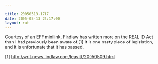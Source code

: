 ```yaml
---

title: 20050513-1717
date: 2005-05-13 22:17:00
layout: rut
---
```


<p>Courtesy of an EFF minilink, Findlaw has written more on the
REAL ID Act than I had previously been aware of.[1] It is one nasty
piece of legislation, and it is unfortunate that it has passed.</p>

[1] http://writ.news.findlaw.com/leavitt/20050509.html


